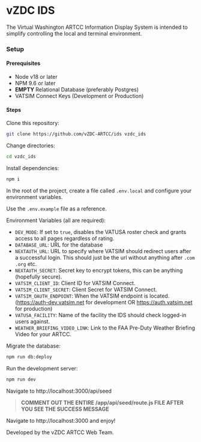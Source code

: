 # vZDC IDS
The Virtual Washington ARTCC Information Display System is intended to simplify controlling the local and terminal environment.

### Setup
#### Prerequisites
- Node v18 or later
- NPM 9.6 or later
- **EMPTY** Relational Database (preferably Postgres)
- VATSIM Connect Keys (Development or Production)

#### Steps
Clone this repository:
```bash
git clone https://github.com/vZDC-ARTCC/ids vzdc_ids
```
Change directories:
```bash
cd vzdc_ids
```
Install dependencies:
```bash
npm i
```
In the root of the project, create a file called `.env.local` and configure your environment variables.

Use the `.env.example` file as a reference.

Environment Variables (all are required):
- `DEV_MODE`: If set to `true`, disables the VATUSA roster check and grants access to all pages regardless of rating.
- `DATABASE_URL`: URL for the database
- `NEXTAUTH_URL`: URL to specify where VATSIM should redirect users after a successful login.  This should just be the url without anything after `.com` `.org` etc.
- `NEXTAUTH_SECRET`: Secret key to encrypt tokens, this can be anything (hopefully secure).
- `VATSIM_CLIENT_ID`: Client ID for VATSIM Connect.
- `VATSIM_CLIENT_SECRET`: Client Secret for VATSIM Connect.
- `VATSIM_OAUTH_ENDPOINT`: When the VATSIM endpoint is located. (https://auth-dev.vatsim.net for development OR https://auth.vatsim.net for production)
- `VATUSA_FACILITY`: Name of the facility the IDS should check logged-in users against.
- `WEATHER_BRIEFING_VIDEO_LINK`: Link to the FAA Pre-Duty Weather Briefing Video for your ARTCC.

Migrate the database:
```bash
npm run db:deploy
```
Run the development server:
```bash
npm run dev
```
Navigate to http://localhost:3000/api/seed

> **COMMENT OUT THE ENTIRE /app/api/seed/route.js FILE AFTER YOU SEE THE SUCCESS MESSAGE**

Navigate to http://localhost:3000 and enjoy!

Developed by the vZDC ARTCC Web Team.